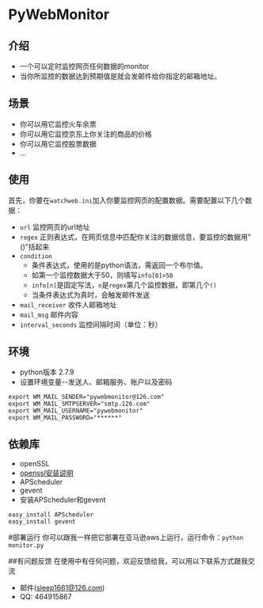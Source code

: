 # PyWebMonitor
## 介绍
  * 一个可以定时监控网页任何数据的monitor
  * 当你所监控的数据达到预期值是就会发邮件给你指定的邮箱地址。

## 场景
  * 你可以用它监控火车余票
  * 你可以用它监控京东上你关注的商品的价格
  * 你可以用它监控股票数据
  * ...

## 使用
  首先，你要在```watchweb.ini```加入你要监控网页的配置数据。需要配置以下几个数据：
* ```url```   监控网页的url地址
* ```regex```   正则表达式，在网页信息中匹配你关注的数据信息，要监控的数据用"()"括起来
* ```condition```   
  * 条件表达式，使用的是python语法，需返回一个布尔值。
  * 如第一个监控数据大于50，则填写```info[0]>50```
  * ```info[n]```是固定写法，```n```是```regex```第几个监控数据，即第几个```()```
  * 当条件表达式为真时，会触发邮件发送
* ```mail_receiver```   收件人邮箱地址
* ```mail_msg```  邮件内容
* ```interval_seconds```  监控间隔时间（单位：秒）

## 环境
* python版本 2.7.9
* 设置环境变量--发送人、邮箱服务、账户以及密码
```
export WM_MAIL_SENDER="pywebmonitor@126.com"
export WM_MAIL_SMTPSERVER="smtp.126.com"
export WM_MAIL_USERNAME="pywebmonitor"
export WM_MAIL_PASSWORD="******"
```
 
## 依赖库
* openSSL
 * [openssl安装说明](http://elliott-shi.iteye.com/blog/1955408) 
* APScheduler
* gevent
 * 安装APScheduler和gevent
 ```
 easy_install APScheduler
 easy_install gevent
 ```

#部署运行
你可以跟我一样把它部署在亚马逊aws上运行，运行命令：```python monitor.py```
   
##有问题反馈
在使用中有任何问题，欢迎反馈给我，可以用以下联系方式跟我交流

* 邮件(sleep1661@126.com)
* QQ: 464915867
